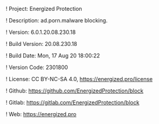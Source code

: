 ! Project: Energized Protection

! Description: ad.porn.malware blocking.

! Version: 6.0.1.20.08.230.18

! Build Version: 20.08.230.18

! Build Date: Mon, 17 Aug 20 18:00:22

! Version Code: 2301800

! License: CC BY-NC-SA 4.0, https://energized.pro/license

! Github: https://github.com/EnergizedProtection/block

! Gitlab: https://gitlab.com/EnergizedProtection/block


! Web: https://energized.pro
